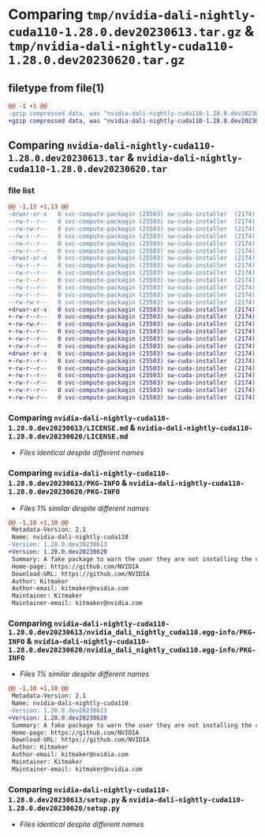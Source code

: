 # Comparing `tmp/nvidia-dali-nightly-cuda110-1.28.0.dev20230613.tar.gz` & `tmp/nvidia-dali-nightly-cuda110-1.28.0.dev20230620.tar.gz`

## filetype from file(1)

```diff
@@ -1 +1 @@
-gzip compressed data, was "nvidia-dali-nightly-cuda110-1.28.0.dev20230613.tar", last modified: Wed Jun 14 14:44:43 2023, max compression
+gzip compressed data, was "nvidia-dali-nightly-cuda110-1.28.0.dev20230620.tar", last modified: Wed Jun 21 16:05:02 2023, max compression
```

## Comparing `nvidia-dali-nightly-cuda110-1.28.0.dev20230613.tar` & `nvidia-dali-nightly-cuda110-1.28.0.dev20230620.tar`

### file list

```diff
@@ -1,13 +1,13 @@
-drwxr-xr-x   0 svc-compute-packagin (25503) sw-cuda-installer  (2174)        0 2023-06-14 14:44:43.078641 nvidia-dali-nightly-cuda110-1.28.0.dev20230613/
--rw-r--r--   0 svc-compute-packagin (25503) sw-cuda-installer  (2174)      459 2023-06-14 14:44:43.000000 nvidia-dali-nightly-cuda110-1.28.0.dev20230613/ERROR.txt
--rw-rw-r--   0 svc-compute-packagin (25503) sw-cuda-installer  (2174)    11336 2023-06-14 04:38:44.000000 nvidia-dali-nightly-cuda110-1.28.0.dev20230613/LICENSE.md
--rw-r--r--   0 svc-compute-packagin (25503) sw-cuda-installer  (2174)       27 2023-06-14 14:44:43.000000 nvidia-dali-nightly-cuda110-1.28.0.dev20230613/PACKAGE_NAME
--rw-r--r--   0 svc-compute-packagin (25503) sw-cuda-installer  (2174)     1668 2023-06-14 14:44:43.074640 nvidia-dali-nightly-cuda110-1.28.0.dev20230613/PKG-INFO
--rw-r--r--   0 svc-compute-packagin (25503) sw-cuda-installer  (2174)      286 2023-06-14 14:44:43.000000 nvidia-dali-nightly-cuda110-1.28.0.dev20230613/README.rst
-drwxr-xr-x   0 svc-compute-packagin (25503) sw-cuda-installer  (2174)        0 2023-06-14 14:44:43.074640 nvidia-dali-nightly-cuda110-1.28.0.dev20230613/nvidia_dali_nightly_cuda110.egg-info/
--rw-r--r--   0 svc-compute-packagin (25503) sw-cuda-installer  (2174)     1668 2023-06-14 14:44:43.000000 nvidia-dali-nightly-cuda110-1.28.0.dev20230613/nvidia_dali_nightly_cuda110.egg-info/PKG-INFO
--rw-r--r--   0 svc-compute-packagin (25503) sw-cuda-installer  (2174)      257 2023-06-14 14:44:43.000000 nvidia-dali-nightly-cuda110-1.28.0.dev20230613/nvidia_dali_nightly_cuda110.egg-info/SOURCES.txt
--rw-r--r--   0 svc-compute-packagin (25503) sw-cuda-installer  (2174)        1 2023-06-14 14:44:43.000000 nvidia-dali-nightly-cuda110-1.28.0.dev20230613/nvidia_dali_nightly_cuda110.egg-info/dependency_links.txt
--rw-r--r--   0 svc-compute-packagin (25503) sw-cuda-installer  (2174)       22 2023-06-14 14:44:43.000000 nvidia-dali-nightly-cuda110-1.28.0.dev20230613/nvidia_dali_nightly_cuda110.egg-info/top_level.txt
--rw-r--r--   0 svc-compute-packagin (25503) sw-cuda-installer  (2174)       38 2023-06-14 14:44:43.078641 nvidia-dali-nightly-cuda110-1.28.0.dev20230613/setup.cfg
--rw-rw-r--   0 svc-compute-packagin (25503) sw-cuda-installer  (2174)     4560 2023-06-14 04:38:44.000000 nvidia-dali-nightly-cuda110-1.28.0.dev20230613/setup.py
+drwxr-xr-x   0 svc-compute-packagin (25503) sw-cuda-installer  (2174)        0 2023-06-21 16:05:02.626480 nvidia-dali-nightly-cuda110-1.28.0.dev20230620/
+-rw-r--r--   0 svc-compute-packagin (25503) sw-cuda-installer  (2174)      459 2023-06-21 16:05:02.000000 nvidia-dali-nightly-cuda110-1.28.0.dev20230620/ERROR.txt
+-rw-rw-r--   0 svc-compute-packagin (25503) sw-cuda-installer  (2174)    11336 2023-06-14 10:03:35.000000 nvidia-dali-nightly-cuda110-1.28.0.dev20230620/LICENSE.md
+-rw-r--r--   0 svc-compute-packagin (25503) sw-cuda-installer  (2174)       27 2023-06-21 16:05:02.000000 nvidia-dali-nightly-cuda110-1.28.0.dev20230620/PACKAGE_NAME
+-rw-r--r--   0 svc-compute-packagin (25503) sw-cuda-installer  (2174)     1668 2023-06-21 16:05:02.625480 nvidia-dali-nightly-cuda110-1.28.0.dev20230620/PKG-INFO
+-rw-r--r--   0 svc-compute-packagin (25503) sw-cuda-installer  (2174)      286 2023-06-21 16:05:02.000000 nvidia-dali-nightly-cuda110-1.28.0.dev20230620/README.rst
+drwxr-xr-x   0 svc-compute-packagin (25503) sw-cuda-installer  (2174)        0 2023-06-21 16:05:02.625480 nvidia-dali-nightly-cuda110-1.28.0.dev20230620/nvidia_dali_nightly_cuda110.egg-info/
+-rw-r--r--   0 svc-compute-packagin (25503) sw-cuda-installer  (2174)     1668 2023-06-21 16:05:02.000000 nvidia-dali-nightly-cuda110-1.28.0.dev20230620/nvidia_dali_nightly_cuda110.egg-info/PKG-INFO
+-rw-r--r--   0 svc-compute-packagin (25503) sw-cuda-installer  (2174)      257 2023-06-21 16:05:02.000000 nvidia-dali-nightly-cuda110-1.28.0.dev20230620/nvidia_dali_nightly_cuda110.egg-info/SOURCES.txt
+-rw-r--r--   0 svc-compute-packagin (25503) sw-cuda-installer  (2174)        1 2023-06-21 16:05:02.000000 nvidia-dali-nightly-cuda110-1.28.0.dev20230620/nvidia_dali_nightly_cuda110.egg-info/dependency_links.txt
+-rw-r--r--   0 svc-compute-packagin (25503) sw-cuda-installer  (2174)       22 2023-06-21 16:05:02.000000 nvidia-dali-nightly-cuda110-1.28.0.dev20230620/nvidia_dali_nightly_cuda110.egg-info/top_level.txt
+-rw-r--r--   0 svc-compute-packagin (25503) sw-cuda-installer  (2174)       38 2023-06-21 16:05:02.626480 nvidia-dali-nightly-cuda110-1.28.0.dev20230620/setup.cfg
+-rw-rw-r--   0 svc-compute-packagin (25503) sw-cuda-installer  (2174)     4560 2023-06-14 10:03:35.000000 nvidia-dali-nightly-cuda110-1.28.0.dev20230620/setup.py
```

### Comparing `nvidia-dali-nightly-cuda110-1.28.0.dev20230613/LICENSE.md` & `nvidia-dali-nightly-cuda110-1.28.0.dev20230620/LICENSE.md`

 * *Files identical despite different names*

### Comparing `nvidia-dali-nightly-cuda110-1.28.0.dev20230613/PKG-INFO` & `nvidia-dali-nightly-cuda110-1.28.0.dev20230620/PKG-INFO`

 * *Files 1% similar despite different names*

```diff
@@ -1,10 +1,10 @@
 Metadata-Version: 2.1
 Name: nvidia-dali-nightly-cuda110
-Version: 1.28.0.dev20230613
+Version: 1.28.0.dev20230620
 Summary: A fake package to warn the user they are not installing the correct package.
 Home-page: https://github.com/NVIDIA
 Download-URL: https://github.com/NVIDIA
 Author: Kitmaker
 Author-email: kitmaker@nvidia.com
 Maintainer: Kitmaker
 Maintainer-email: kitmaker@nvidia.com
```

### Comparing `nvidia-dali-nightly-cuda110-1.28.0.dev20230613/nvidia_dali_nightly_cuda110.egg-info/PKG-INFO` & `nvidia-dali-nightly-cuda110-1.28.0.dev20230620/nvidia_dali_nightly_cuda110.egg-info/PKG-INFO`

 * *Files 1% similar despite different names*

```diff
@@ -1,10 +1,10 @@
 Metadata-Version: 2.1
 Name: nvidia-dali-nightly-cuda110
-Version: 1.28.0.dev20230613
+Version: 1.28.0.dev20230620
 Summary: A fake package to warn the user they are not installing the correct package.
 Home-page: https://github.com/NVIDIA
 Download-URL: https://github.com/NVIDIA
 Author: Kitmaker
 Author-email: kitmaker@nvidia.com
 Maintainer: Kitmaker
 Maintainer-email: kitmaker@nvidia.com
```

### Comparing `nvidia-dali-nightly-cuda110-1.28.0.dev20230613/setup.py` & `nvidia-dali-nightly-cuda110-1.28.0.dev20230620/setup.py`

 * *Files identical despite different names*

